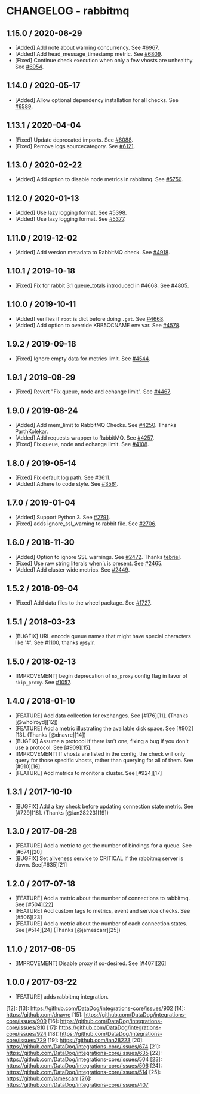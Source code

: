 # CHANGELOG - rabbitmq

## 1.15.0 / 2020-06-29

* [Added] Add note about warning concurrency. See [#6967](https://github.com/DataDog/integrations-core/pull/6967).
* [Added] Add head_message_timestamp metric. See [#6809](https://github.com/DataDog/integrations-core/pull/6809).
* [Fixed] Continue check execution when only a few vhosts are unhealthy. See [#6954](https://github.com/DataDog/integrations-core/pull/6954).

## 1.14.0 / 2020-05-17

* [Added] Allow optional dependency installation for all checks. See [#6589](https://github.com/DataDog/integrations-core/pull/6589).

## 1.13.1 / 2020-04-04

* [Fixed] Update deprecated imports. See [#6088](https://github.com/DataDog/integrations-core/pull/6088).
* [Fixed] Remove logs sourcecategory. See [#6121](https://github.com/DataDog/integrations-core/pull/6121).

## 1.13.0 / 2020-02-22

* [Added] Add option to disable node metrics in rabbitmq. See [#5750](https://github.com/DataDog/integrations-core/pull/5750).

## 1.12.0 / 2020-01-13

* [Added] Use lazy logging format. See [#5398](https://github.com/DataDog/integrations-core/pull/5398).
* [Added] Use lazy logging format. See [#5377](https://github.com/DataDog/integrations-core/pull/5377).

## 1.11.0 / 2019-12-02

* [Added] Add version metadata to RabbitMQ check. See [#4918](https://github.com/DataDog/integrations-core/pull/4918).

## 1.10.1 / 2019-10-18

* [Fixed] Fix for rabbit 3.1 queue_totals introduced in #4668. See [#4805](https://github.com/DataDog/integrations-core/pull/4805).

## 1.10.0 / 2019-10-11

* [Added] verifies if `root` is dict before doing `.get`. See [#4668](https://github.com/DataDog/integrations-core/pull/4668).
* [Added] Add option to override KRB5CCNAME env var. See [#4578](https://github.com/DataDog/integrations-core/pull/4578).

## 1.9.2 / 2019-09-18

* [Fixed] Ignore empty data for metrics limit. See [#4544](https://github.com/DataDog/integrations-core/pull/4544).

## 1.9.1 / 2019-08-29

* [Fixed] Revert "Fix queue, node and echange limit". See [#4467](https://github.com/DataDog/integrations-core/pull/4467).

## 1.9.0 / 2019-08-24

* [Added] Add mem_limit to RabbitMQ Checks. See [#4250](https://github.com/DataDog/integrations-core/pull/4250). Thanks [ParthKolekar](https://github.com/ParthKolekar).
* [Added] Add requests wrapper to RabbitMQ. See [#4257](https://github.com/DataDog/integrations-core/pull/4257).
* [Fixed] Fix queue, node and echange limit. See [#4108](https://github.com/DataDog/integrations-core/pull/4108).

## 1.8.0 / 2019-05-14

* [Fixed] Fix default log path. See [#3611](https://github.com/DataDog/integrations-core/pull/3611).
* [Added] Adhere to code style. See [#3561](https://github.com/DataDog/integrations-core/pull/3561).

## 1.7.0 / 2019-01-04

* [Added] Support Python 3. See [#2791][1].
* [Fixed] adds ignore_ssl_warning to rabbit file. See [#2706][2].

## 1.6.0 / 2018-11-30

* [Added] Option to ignore SSL warnings. See [#2472][3]. Thanks [tebriel][4].
* [Fixed] Use raw string literals when \ is present. See [#2465][5].
* [Added] Add cluster wide metrics. See [#2449][6].

## 1.5.2 / 2018-09-04

* [Fixed] Add data files to the wheel package. See [#1727][7].

## 1.5.1 / 2018-03-23

* [BUGFIX] URL encode queue names that might have special characters like '#'. See [#1100][8], thanks [@sylr][9].

## 1.5.0 / 2018-02-13

* [IMPROVEMENT] begin deprecation of `no_proxy` config flag in favor of `skip_proxy`. See [#1057][10].

## 1.4.0 / 2018-01-10

* [FEATURE] Add data collection for exchanges. See [#176][11]. (Thanks [@wholroyd][12])
* [FEATURE] Add a metric illustrating the available disk space. See [#902][13]. (Thanks [@dnavre][14])
* [BUGFIX] Assume a protocol if there isn't one, fixing a bug if you don't use a protocol. See [#909][15].
* [IMPROVEMENT] If vhosts are listed in the config, the check will only query for those specific vhosts, rather than querying for all of them. See [#910][16].
* [FEATURE] Add metrics to monitor a cluster. See [#924][17]

## 1.3.1 / 2017-10-10

* [BUGFIX] Add a key check before updating connection state metric. See [#729][18]. (Thanks [@ian28223][19])

## 1.3.0 / 2017-08-28

* [FEATURE] Add a metric to get the number of bindings for a queue. See [#674][20]
* [BUGFIX] Set aliveness service to CRITICAL if the rabbitmq server is down. See[#635][21]

## 1.2.0 / 2017-07-18

* [FEATURE] Add a metric about the number of connections to rabbitmq. See [#504][22]
* [FEATURE] Add custom tags to metrics, event and service checks. See [#506][23]
* [FEATURE] Add a metric about the number of each connection states. See [#514][24] (Thanks [@jamescarr][25])

## 1.1.0 / 2017-06-05

* [IMPROVEMENT] Disable proxy if so-desired. See [#407][26]

## 1.0.0 / 2017-03-22

* [FEATURE] adds rabbitmq integration.

[1]: https://github.com/DataDog/integrations-core/pull/2791
[2]: https://github.com/DataDog/integrations-core/pull/2706
[3]: https://github.com/DataDog/integrations-core/pull/2472
[4]: https://github.com/tebriel
[5]: https://github.com/DataDog/integrations-core/pull/2465
[6]: https://github.com/DataDog/integrations-core/pull/2449
[7]: https://github.com/DataDog/integrations-core/pull/1727
[8]: https://github.com/DataDog/integrations-core/issues/1100
[9]: https://github.com/sylr
[10]: 
[11]: 
[12]: 
[13]: https://github.com/DataDog/integrations-core/issues/902
[14]: https://github.com/dnavre
[15]: https://github.com/DataDog/integrations-core/issues/909
[16]: https://github.com/DataDog/integrations-core/issues/910
[17]: https://github.com/DataDog/integrations-core/issues/924
[18]: https://github.com/DataDog/integrations-core/issues/729
[19]: https://github.com/ian28223
[20]: https://github.com/DataDog/integrations-core/issues/674
[21]: https://github.com/DataDog/integrations-core/issues/635
[22]: https://github.com/DataDog/integrations-core/issues/504
[23]: https://github.com/DataDog/integrations-core/issues/506
[24]: https://github.com/DataDog/integrations-core/issues/514
[25]: https://github.com/jamescarr
[26]: https://github.com/DataDog/integrations-core/issues/407
